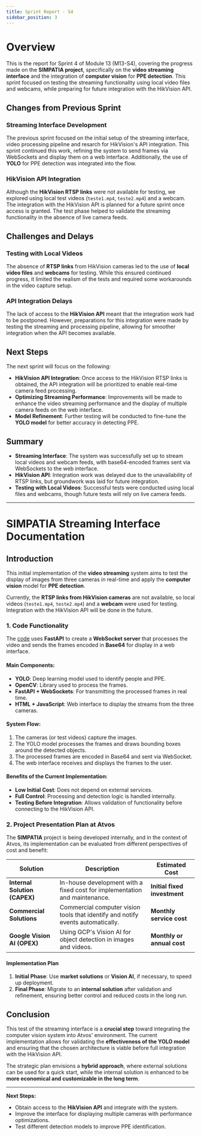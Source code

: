 ```yaml
---
title: Sprint Report - S4
sidebar_position: 3
---
```


# Overview

This is the report for Sprint 4 of Module 13 (M13-S4), covering the progress made on the **SIMPATIA project**, specifically on the **video streaming interface** and the integration of **computer vision** for **PPE detection**. This sprint focused on testing the streaming functionality using local video files and webcams, while preparing for future integration with the HikVision API.

## Changes from Previous Sprint

### Streaming Interface Development

The previous sprint focused on the initial setup of the streaming interface, video processing pipeline and resarch for HikVision's API integration. This sprint continued this work, refining the system to send frames via WebSockets and display them on a web interface. Additionally, the use of **YOLO** for PPE detection was integrated into the flow.

### HikVision API Integration

Although the **HikVision RTSP links** were not available for testing, we explored using local test videos (`teste1.mp4`, `teste2.mp4`) and a webcam. The integration with the HikVision API is planned for a future sprint once access is granted. The test phase helped to validate the streaming functionality in the absence of live camera feeds.

## Challenges and Delays

### Testing with Local Videos

The absence of **RTSP links** from HikVision cameras led to the use of **local video files** and **webcams** for testing. While this ensured continued progress, it limited the realism of the tests and required some workarounds in the video capture setup.

### API Integration Delays

The lack of access to the **HikVision API** meant that the integration work had to be postponed. However, preparations for this integration were made by testing the streaming and processing pipeline, allowing for smoother integration when the API becomes available.

## Next Steps

The next sprint will focus on the following:

- **HikVision API Integration**: Once access to the HikVision RTSP links is obtained, the API integration will be prioritized to enable real-time camera feed processing.
- **Optimizing Streaming Performance**: Improvements will be made to enhance the video streaming performance and the display of multiple camera feeds on the web interface.
- **Model Refinement**: Further testing will be conducted to fine-tune the **YOLO model** for better accuracy in detecting PPE.

## Summary

- **Streaming Interface**: The system was successfully set up to stream local videos and webcam feeds, with base64-encoded frames sent via WebSockets to the web interface.
- **HikVision API**: Integration work was delayed due to the unavailability of RTSP links, but groundwork was laid for future integration.
- **Testing with Local Videos**: Successful tests were conducted using local files and webcams, though future tests will rely on live camera feeds.
  
---

# SIMPATIA Streaming Interface Documentation

## Introduction

This initial implementation of the **video streaming** system aims to test the display of images from three cameras in real-time and apply the **computer vision** model for **PPE detection**.

Currently, the **RTSP links from HikVision cameras** are not available, so local videos (`teste1.mp4`, `teste2.mp4`) and a **webcam** were used for testing. Integration with the HikVision API will be done in the future.

### 1. Code Functionality

The [code](https://github.com/Inteli-College/2025-1A-T03-G34-INTERNO/blob/dev/SIMPATIA/src/interface/backend/main.py) uses **FastAPI** to create a **WebSocket server** that processes the video and sends the frames encoded in **Base64** for display in a web interface.

#### **Main Components:**
- **YOLO**: Deep learning model used to identify people and PPE.
- **OpenCV**: Library used to process the frames.
- **FastAPI + WebSockets**: For transmitting the processed frames in real time.
- **HTML + JavaScript**: Web interface to display the streams from the three cameras.

#### **System Flow:**
1. The cameras (or test videos) capture the images.
2. The YOLO model processes the frames and draws bounding boxes around the detected objects.
3. The processed frames are encoded in Base64 and sent via WebSocket.
4. The web interface receives and displays the frames to the user.

#### **Benefits of the Current Implementation:**
- **Low Initial Cost**: Does not depend on external services.
- **Full Control**: Processing and detection logic is handled internally.
- **Testing Before Integration**: Allows validation of functionality before connecting to the HikVision API.

### 2. Project Presentation Plan at Atvos

The **SIMPATIA** project is being developed internally, and in the context of Atvos, its implementation can be evaluated from different perspectives of cost and benefit:

| Solution | Description | Estimated Cost |
|----------|-------------|----------------|
| **Internal Solution (CAPEX)** | In-house development with a fixed cost for implementation and maintenance. | **Initial fixed investment** |
| **Commercial Solutions** | Commercial computer vision tools that identify and notify events automatically. | **Monthly service cost** |
| **Google Vision AI (OPEX)** | Using GCP's Vision AI for object detection in images and videos. | **Monthly or annual cost** |



#### **Implementation Plan**
1. **Initial Phase**: Use **market solutions** or **Vision AI**, if necessary, to speed up deployment.
2. **Final Phase**: Migrate to an **internal solution** after validation and refinement, ensuring better control and reduced costs in the long run.

## Conclusion

This test of the streaming interface is a **crucial step** toward integrating the computer vision system into Atvos' environment. The current implementation allows for validating the **effectiveness of the YOLO model** and ensuring that the chosen architecture is viable before full integration with the HikVision API.

The strategic plan envisions a **hybrid approach**, where external solutions can be used for a quick start, while the internal solution is enhanced to be **more economical and customizable in the long term**.

---

**Next Steps:**
- Obtain access to the **HikVision API** and integrate with the system.
- Improve the interface for displaying multiple cameras with performance optimizations.
- Test different detection models to improve PPE identification.
